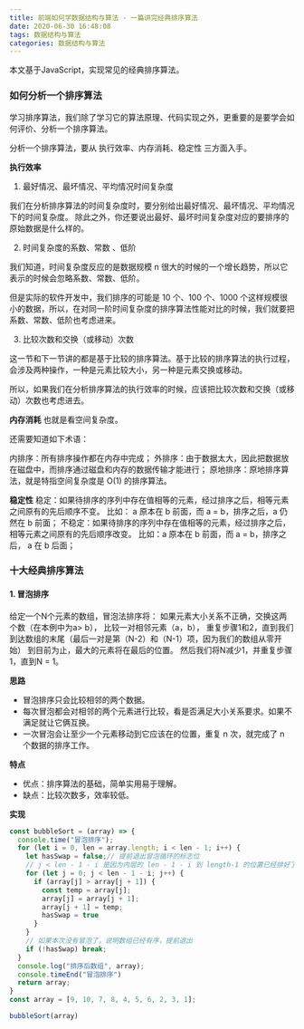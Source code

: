 ```yaml
---
title: 前端如何学数据结构与算法 - 一篇讲完经典排序算法
date: 2020-06-30 16:48:08
tags: 数据结构与算法
categories: 数据结构与算法
---
```


本文基于JavaScript，实现常见的经典排序算法。

<!-- more -->

### 如何分析一个排序算法

学习排序算法，我们除了学习它的算法原理、代码实现之外，更重要的是要学会如何评价、分析一个排序算法。

分析一个排序算法，要从 执行效率、内存消耗、稳定性 三方面入手。

**执行效率**

1. 最好情况、最坏情况、平均情况时间复杂度

我们在分析排序算法的时间复杂度时，要分别给出最好情况、最坏情况、平均情况下的时间复杂度。 除此之外，你还要说出最好、最坏时间复杂度对应的要排序的原始数据是什么样的。

2. 时间复杂度的系数、常数 、低阶

我们知道，时间复杂度反应的是数据规模 n 很大的时候的一个增长趋势，所以它表示的时候会忽略系数、常数、低阶。

但是实际的软件开发中，我们排序的可能是 10 个、100 个、1000 个这样规模很小的数据，所以，在对同一阶时间复杂度的排序算法性能对比的时候，我们就要把系数、常数、低阶也考虑进来。

3. 比较次数和交换（或移动）次数

这一节和下一节讲的都是基于比较的排序算法。基于比较的排序算法的执行过程，会涉及两种操作，一种是元素比较大小，另一种是元素交换或移动。

所以，如果我们在分析排序算法的执行效率的时候，应该把比较次数和交换（或移动）次数也考虑进去。

**内存消耗**
也就是看空间复杂度。

还需要知道如下术语：

内排序：所有排序操作都在内存中完成；
外排序：由于数据太大，因此把数据放在磁盘中，而排序通过磁盘和内存的数据传输才能进行；
原地排序：原地排序算法，就是特指空间复杂度是 O(1) 的排序算法。

**稳定性**
稳定：如果待排序的序列中存在值相等的元素，经过排序之后，相等元素之间原有的先后顺序不变。 比如： a 原本在 b 前面，而 a = b，排序之后，a 仍然在 b 前面；
不稳定：如果待排序的序列中存在值相等的元素，经过排序之后，相等元素之间原有的先后顺序改变。 比如：a 原本在 b 前面，而 a = b，排序之后， a 在 b 后面；


### 十大经典排序算法

#### 1. 冒泡排序

给定一个N个元素的数组，冒泡法排序将：
如果元素大小关系不正确，交换这两个数（在本例中为a> b），
比较一对相邻元素（a，b），
重复步骤1和2，直到我们到达数组的末尾（最后一对是第（N-2）和（N-1）项，因为我们的数组从零开始）
到目前为止，最大的元素将在最后的位置。 然后我们将N减少1，并重复步骤1，直到N = 1。

**思路**

- 冒泡排序只会比较相邻的两个数据。
- 每次冒泡都会对相邻的两个元素进行比较，看是否满足大小关系要求。如果不满足就让它俩互换。
- 一次冒泡会让至少一个元素移动到它应该在的位置，重复 n 次，就完成了 n 个数据的排序工作。

**特点**

- 优点：排序算法的基础，简单实用易于理解。
- 缺点：比较次数多，效率较低。

**实现**

```js
const bubbleSort = (array) => {
  console.time("冒泡排序");
  for (let i = 0, len = array.length; i < len - 1; i++) {
    let hasSwap = false;// 提前退出冒泡循环的标志位
    // j < len - 1 - i 是因为内层的 len - 1 - i 到 length-1 的位置已经排好了，不需要再比较一次。
    for (let j = 0; j < len - 1 - i; j++) {
      if (array[j] > array[j + 1]) {
        const temp = array[j];
        array[j] = array[j + 1];
        array[j + 1] = temp;
        hasSwap = true
      }
    }
    // 如果本次没有冒泡了，说明数组已经有序，提前退出
    if (!hasSwap) break;
  }
  console.log("排序后数组", array);
  console.timeEnd("冒泡排序")
  return array;
}
const array = [9, 10, 7, 8, 4, 5, 6, 2, 3, 1];

bubbleSort(array)
```
